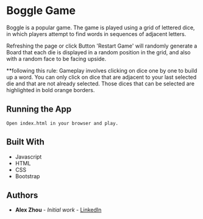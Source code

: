 # Boggle Game
Boggle is a popular game. The game is played using a grid of lettered dice, in which players attempt to find words in sequences of adjacent letters.

Refreshing the page or click Button 'Restart Game' will randomly generate a Board that each die is displayed in a random position in the grid, and also with a random face to be facing upside.

**following this rule:
Gameplay involves clicking on dice one by one to build up a word. You can only click on dice that are adjacent to your last selected die and that are not already selected.
Those dices that can be selected are highlighted in bold orange borders.


## Running the App

```
Open index.html in your browser and play.
```

## Built With

* Javascript
* HTML
* CSS
* Bootstrap


## Authors

* **Alex Zhou** - *Initial work* - [LinkedIn](https://www.linkedin.com/in/yuhang-alex-zhou-859a5457/)
